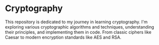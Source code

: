# Cryptography
This repository is dedicated to my journey in learning cryptography. I'm exploring various cryptographic algorithms and techniques, understanding their principles, and implementing them in code. From classic ciphers like Caesar to modern encryption standards like AES and RSA.
